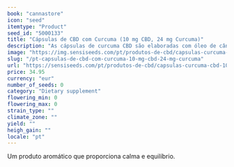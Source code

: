 ```yaml
---
book: "cannastore"
icon: "seed"
itemtype: "Product"
seed_id: "5000133"
title: "Cápsulas de CBD com Curcuma (10 mg CBD, 24 mg Curcuma)"
description: "As cápsulas de curcuma CBD são elaboradas com óleo de cânhamo orgânico ✓ 10 mg CBD ✓ 24 mg Curcuma ✓ Vegetariano ✓ 60 cápsulas por frasco."
image: "https://img.sensiseeds.com/pt/produtos-de-cbd/capsulas-curcuma-cbd-10mg-image.png"
slug: "/pt-capsulas-de-cbd-com-curcuma-10-mg-cbd-24-mg-curcuma"
url: "https://sensiseeds.com/pt/produtos-de-cbd/capsulas-curcuma-cbd-10mg?a_aid=cannastore"
price: 34.95
currency: "eur"
number_of_seeds: 0
category: "Dietary supplement"
flowering_min: 0
flowering_max: 0
strain_type: ""
climate_zone: ""
yield: ""
heigh_gain: ""
locale: "pt"
---
```

Um produto aromático que proporciona calma e equilíbrio.
